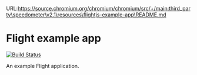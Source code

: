 URL:https://source.chromium.org/chromium/chromium/src/+/main:third_party\speedometer\v2.1\resources\flightjs-example-app\README.md
# Flight example app

[![Build Status](https://travis-ci.org/flightjs/example-app.png?branch=master)](http://travis-ci.org/flightjs/example-app)

An example Flight application.
